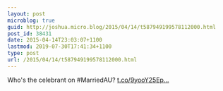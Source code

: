 ```yaml
---
layout: post
microblog: true
guid: http://joshua.micro.blog/2015/04/14/t587949199578112000.html
post_id: 38431
date: 2015-04-14T23:03:07+1100
lastmod: 2019-07-30T17:41:34+1100
type: post
url: /2015/04/14/t587949199578112000.html
---
```

Who's the celebrant on #MarriedAU? [t.co/9yooY25Ep...](http://t.co/9yooY25EpJ)

